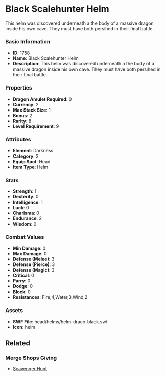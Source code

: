 # Black Scalehunter Helm

This helm was discovered underneath a the body of a massive dragon inside his own cave. They must have both persihed in their final battle. 

### Basic Information

- **ID**: 1758
- **Name**: Black Scalehunter Helm
- **Description**: This helm was discovered underneath a the body of a massive dragon inside his own cave. They must have both persihed in their final battle. 

### Properties

- **Dragon Amulet Required**: 0
- **Currency**: 2
- **Max Stack Size**: 1
- **Bonus**: 2
- **Rarity**: 8
- **Level Requirement**: 9

### Attributes

- **Element**: Darkness
- **Category**: 2
- **Equip Spot**: Head
- **Item Type**: Helm

### Stats

- **Strength**: 1
- **Dexterity**: 0
- **Intelligence**: 1
- **Luck**: 0
- **Charisma**: 0
- **Endurance**: 2
- **Wisdom**: 0

### Combat Values

- **Min Damage**: 0
- **Max Damage**: 0
- **Defense (Melee)**: 3
- **Defense (Pierce)**: 3
- **Defense (Magic)**: 3
- **Critical**: 0
- **Parry**: 0
- **Dodge**: 0
- **Block**: 0
- **Resistances**: Fire,4,Water,3,Wind,2

### Assets

- **SWF File**: head/helms/helm-draco-black.swf
- **Icon**: helm

## Related

### Merge Shops Giving

- [Scavenger Hunt](../merge-shops/40-scavenger-hunt.md)

